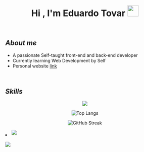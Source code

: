 <h1 align="center"><b>Hi , I'm Eduardo Tovar </b><img src="https://media.giphy.com/media/hvRJCLFzcasrR4ia7z/giphy.gif" width="35"></h1>
<!--  -->
<br>

##  *About me*

- A passionate Self-taught front-end and back-end developer
- Currently learning Web Development by Self
- Personal website [link](https://portfolio-eduardo-tovar.vercel.app/)

<br>

## *Skills*

<p align="center">
	<a href="https://skillicons.dev">
		<img src="https://skillicons.dev/icons?i=js,ts,astro,css,html,react,nextjs,rails,python,postgres,git,github" />
	</a>
</p>
<p align="center">
	  <img src="https://github-readme-stats.vercel.app/api/top-langs/?username=eduardo355&langs_count=8&layout=compact&theme=radical" alt="Top Langs" />
</p>
<p align="center">
	  <img src="https://streak-stats.demolab.com?user=eduardo355&theme=radical" alt="GitHub Streak" />
</p>

<li>
	<a href="mailto:ingeniero.eduardo355@gmail.com" target="_blank">
		<img src="https://img.shields.io/badge/gmail:  ingeniero.eduardo355-%23EA4335.svg?style=for-the-badge&logo=gmail&logoColor=white" t=mail style="margin-bottom: 5px;" />
	</a>
</li>

[![](https://visitcount.itsvg.in/api?id=eduardo355&label=Profile%20Views&pretty=false)](https://visitcount.itsvg.in)
